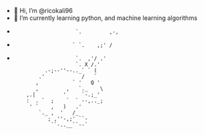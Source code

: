 - 👋 Hi, I’m @ricokali96
- 🌱 I’m currently learning python, and machine learning algorithms 
-                         `.         ,-,
-                        ` `.    ,;' /
-                         `.  ,'/ .'
                          `. X /.'
                .-;--''--.._` ` (
              .'            /   `
             ,           ` '   Q '
             ,         ,   `._    \
          ,.|         '     `-.;_'
          :  . `  ;    `  ` --,.._;
           ' `    ,   )   .'
              `._ ,  '   /_
                 ; ,''-,;' ``-
                  ``-..__``--`
